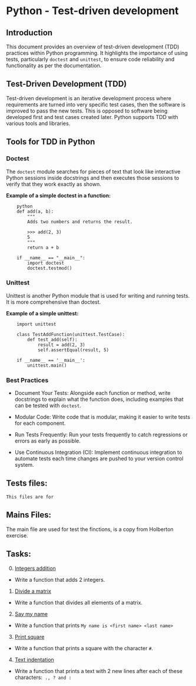 # Python - Test-driven development

## Introduction

This document provides an overview of test-driven development (TDD) practices within Python programming. It highlights the importance of using tests, particularly `doctest` and `unittest`, to ensure code reliability and functionality as per the documentation.

## Test-Driven Development (TDD)

Test-driven development is an iterative development process where requirements are turned into very specific test cases, then the software is improved to pass the new tests. This is opposed to software being developed first and test cases created later. Python supports TDD with various tools and libraries.

## Tools for TDD in Python

### Doctest

The `doctest` module searches for pieces of text that look like interactive Python sessions inside docstrings and then executes those sessions to verify that they work exactly as shown.

**Example of a simple doctest in a function:**

        python
        def add(a, b):
            """
            Adds two numbers and returns the result.

            >>> add(2, 3)
            5
            """
            return a + b

        if __name__ == "__main__":
            import doctest
            doctest.testmod()

### Unittest

Unittest is another Python module that is used for writing and running tests. It is more comprehensive than doctest.

**Example of a simple unittest:**

        import unittest

        class TestAddFunction(unittest.TestCase):
            def test_add(self):
                result = add(2, 3)
                self.assertEqual(result, 5)

        if __name__ == '__main__':
            unittest.main()

### Best Practices

 * Document Your Tests: Alongside each function or method, write docstrings to explain what the function does, including examples that can be tested with `doctest`.
 
 * Modular Code: Write code that is modular, making it easier to write tests for each component.

 * Run Tests Frequently: Run your tests frequently to catch regressions or errors as early as possible.

 * Use Continuous Integration (CI): Implement continuous integration to automate tests each time changes are pushed to your version control system.

## Tests files:
    
    This files are for 

## Mains Files:

 The main file are used for test the finctions, is a copy from Holberton exercise.

 ## Tasks:

0. [Integers addition](./0-add_integer.py)
       
 * Write a function that adds 2 integers.

1. [Divide a matrix](./2-matrix_divided.py)

 * Write a function that divides all elements of a matrix.

2. [Say my name](./3-say_my_name.py)

 * Write a function that prints `My name is <first name> <last name>`

3. [Print square](./3-say_my_name.py)

 * Write a function that prints a square with the character `#`.

4. [Text indentation](./4-print_square.py)

 * Write a function that prints a text with 2 new lines after each of these characters:` ., ? and :`

